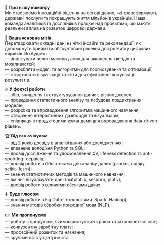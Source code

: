 👥 **Про нашу команду**  
Ми створюємо інноваційні рішення на основі даних, які трансформують державні
послуги та покращують життя мільйонів українців. Наша команда аналітиків та
дослідників працює над проєктами, що мають реальний вплив на розвиток цифрової
держави.  
  
🎯 **Ваша основна місія**  
Перетворювати складні дані на чіткі інсайти та рекомендації, які допоможуть
приймати обґрунтовані рішення для розвитку цифрових сервісів. Ви будете:  
— аналізувати великі масиви даних для виявлення трендів та можливостей;  
— розробляти моделі та алгоритми для прогнозування та оптимізації;  
— створювати візуалізації та звіти для ефективної комунікації результатів.  
  
🔥 **У фокусі роботи**  
— збір, очищення та структурування даних з різних джерел;  
— проведення статистичного аналізу та побудова предиктивних моделей;  
— розробка та впровадження алгоритмів машинного навчання;  
— створення інтерактивних дашбордів та візуалізацій;  
— співпраця з продуктовими командами для впровадження data-driven-рішень.  
  
🏆 **Від вас очікуємо**  
— від 2 років досвіду в аналізі даних або дослідженнях;  
— впевнене володіння Python та SQL;  
— досвід дослідження та удосконалення CV, lifeness detection та anti-spoofing-
сервісів;  
— досвід роботи з бібліотеками для аналізу даних (pandas, numpy, scikit-
learn);  
— знання статистичних методів та машинного навчання;  
— вміння візуалізувати дані (matplotlib, seaborn, plotly);  
— досвід роботи з великими обсягами даних.  
  
➕ **Буде плюсом**  
— досвід роботи з Big Data-технологіями (Spark, Hadoop);  
— знання методів обробки природної мови (NLP).  
  
👉 **Ми пропонуємо**  
— роботу з продуктом, яким користується країна та захоплюється світ;  
— конкурентну заробітну плату;  
— професійний розвиток та навчання;  
— зручний офіс у центрі міста.